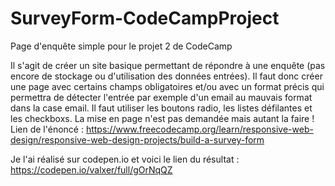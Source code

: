 # SurveyForm-CodeCampProject
Page d'enquête simple pour le projet 2 de CodeCamp

Il s'agit de créer un site basique permettant de répondre à une enquête (pas encore de stockage ou d'utilisation des données entrées).
Il faut donc créer une page avec certains champs obligatoires et/ou avec un format précis qui permettra de détecter l'entrée par exemple d'un email au mauvais format dans la case email.
Il faut utiliser les boutons radio, les listes défilantes et les checkboxs. La mise en page n'est pas demandée mais autant la faire !
Lien de l'énoncé : https://www.freecodecamp.org/learn/responsive-web-design/responsive-web-design-projects/build-a-survey-form

Je l'ai réalisé sur codepen.io et voici le lien du résultat : https://codepen.io/valxer/full/gOrNqQZ
